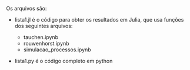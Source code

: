 Os arquivos são:
 - lista1.jl é o código para obter os resultados em Julia, que usa funções dos seguintes arquivos:
   - tauchen.ipynb
   - rouwenhorst.ipynb
   - simulacao_processos.ipynb

 - lista1.py é o código completo em python